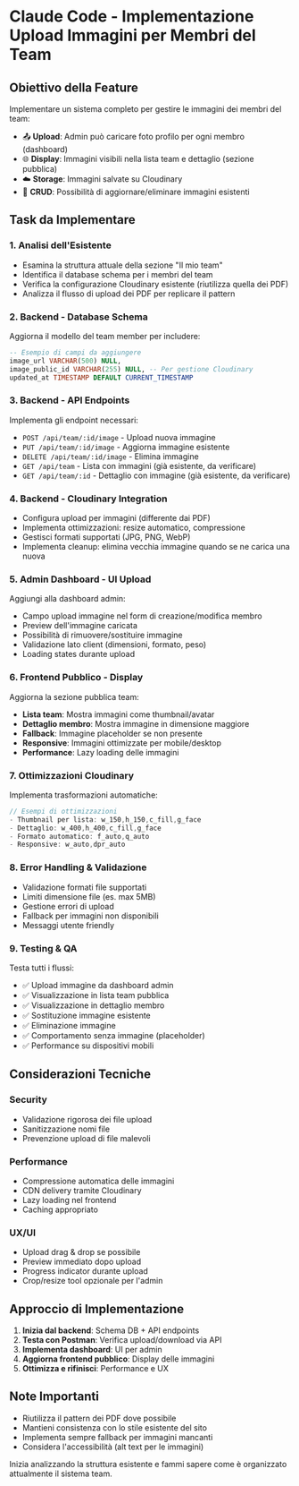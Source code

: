 # Claude Code - Implementazione Upload Immagini per Membri del Team

## Obiettivo della Feature

Implementare un sistema completo per gestire le immagini dei membri del team:

- 📤 **Upload**: Admin può caricare foto profilo per ogni membro (dashboard)
- 🌐 **Display**: Immagini visibili nella lista team e dettaglio (sezione pubblica)
- ☁️ **Storage**: Immagini salvate su Cloudinary
- 🔄 **CRUD**: Possibilità di aggiornare/eliminare immagini esistenti

## Task da Implementare

### 1. Analisi dell'Esistente

- Esamina la struttura attuale della sezione "Il mio team"
- Identifica il database schema per i membri del team
- Verifica la configurazione Cloudinary esistente (riutilizza quella dei PDF)
- Analizza il flusso di upload dei PDF per replicare il pattern

### 2. Backend - Database Schema

Aggiorna il modello del team member per includere:

```sql
-- Esempio di campi da aggiungere
image_url VARCHAR(500) NULL,
image_public_id VARCHAR(255) NULL, -- Per gestione Cloudinary
updated_at TIMESTAMP DEFAULT CURRENT_TIMESTAMP
```

### 3. Backend - API Endpoints

Implementa gli endpoint necessari:

- `POST /api/team/:id/image` - Upload nuova immagine
- `PUT /api/team/:id/image` - Aggiorna immagine esistente
- `DELETE /api/team/:id/image` - Elimina immagine
- `GET /api/team` - Lista con immagini (già esistente, da verificare)
- `GET /api/team/:id` - Dettaglio con immagine (già esistente, da verificare)

### 4. Backend - Cloudinary Integration

- Configura upload per immagini (differente dai PDF)
- Implementa ottimizzazioni: resize automatico, compressione
- Gestisci formati supportati (JPG, PNG, WebP)
- Implementa cleanup: elimina vecchia immagine quando se ne carica una nuova

### 5. Admin Dashboard - UI Upload

Aggiungi alla dashboard admin:

- Campo upload immagine nel form di creazione/modifica membro
- Preview dell'immagine caricata
- Possibilità di rimuovere/sostituire immagine
- Validazione lato client (dimensioni, formato, peso)
- Loading states durante upload

### 6. Frontend Pubblico - Display

Aggiorna la sezione pubblica team:

- **Lista team**: Mostra immagini come thumbnail/avatar
- **Dettaglio membro**: Mostra immagine in dimensione maggiore
- **Fallback**: Immagine placeholder se non presente
- **Responsive**: Immagini ottimizzate per mobile/desktop
- **Performance**: Lazy loading delle immagini

### 7. Ottimizzazioni Cloudinary

Implementa trasformazioni automatiche:

```javascript
// Esempi di ottimizzazioni
- Thumbnail per lista: w_150,h_150,c_fill,g_face
- Dettaglio: w_400,h_400,c_fill,g_face
- Formato automatico: f_auto,q_auto
- Responsive: w_auto,dpr_auto
```

### 8. Error Handling & Validazione

- Validazione formati file supportati
- Limiti dimensione file (es. max 5MB)
- Gestione errori di upload
- Fallback per immagini non disponibili
- Messaggi utente friendly

### 9. Testing & QA

Testa tutti i flussi:

- ✅ Upload immagine da dashboard admin
- ✅ Visualizzazione in lista team pubblica
- ✅ Visualizzazione in dettaglio membro
- ✅ Sostituzione immagine esistente
- ✅ Eliminazione immagine
- ✅ Comportamento senza immagine (placeholder)
- ✅ Performance su dispositivi mobili

## Considerazioni Tecniche

### Security

- Validazione rigorosa dei file upload
- Sanitizzazione nomi file
- Prevenzione upload di file malevoli

### Performance

- Compressione automatica delle immagini
- CDN delivery tramite Cloudinary
- Lazy loading nel frontend
- Caching appropriato

### UX/UI

- Upload drag & drop se possibile
- Preview immediato dopo upload
- Progress indicator durante upload
- Crop/resize tool opzionale per l'admin

## Approccio di Implementazione

1. **Inizia dal backend**: Schema DB + API endpoints
2. **Testa con Postman**: Verifica upload/download via API
3. **Implementa dashboard**: UI per admin
4. **Aggiorna frontend pubblico**: Display delle immagini
5. **Ottimizza e rifinisci**: Performance e UX

## Note Importanti

- Riutilizza il pattern dei PDF dove possibile
- Mantieni consistenza con lo stile esistente del sito
- Implementa sempre fallback per immagini mancanti
- Considera l'accessibilità (alt text per le immagini)

Inizia analizzando la struttura esistente e fammi sapere come è organizzato attualmente il sistema team.
